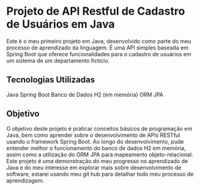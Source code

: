 # Projeto de API Restful de Cadastro de Usuários em Java

Este é o meu primeiro projeto em Java, desenvolvido como parte do meu processo de aprendizado da linguagem. É uma API simples baseada em Spring Boot que oferece funcionalidades para o cadastro de usuários em um sistema de um departamento fictício.

## Tecnologias Utilizadas

Java
Spring Boot
Banco de Dados H2 (em memória)
ORM JPA

## Objetivo

O objetivo deste projeto é praticar conceitos básicos de programação em Java, bem como aprender sobre o desenvolvimento de APIs RESTful usando o framework Spring Boot. Ao longo do desenvolvimento, pude entender melhor o funcionamento do banco de dados H2 em memória, assim como a utilização do ORM JPA para mapeamento objeto-relacional.
Este projeto é uma demonstração do meu progresso no aprendizado de Java e do meu interesse em explorar mais sobre desenvolvimento de software, estarei usando meu git hub para detalhar todo meu processo de aprendizagem.
